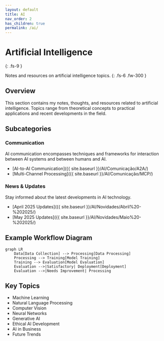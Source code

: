 ```yaml
---
layout: default
title: AI
nav_order: 2
has_children: true
permalink: /ai/
---
```


# Artificial Intelligence
{: .fs-9 }

Notes and resources on artificial intelligence topics.
{: .fs-6 .fw-300 }

## Overview

This section contains my notes, thoughts, and resources related to artificial intelligence. Topics range from theoretical concepts to practical applications and recent developments in the field.

## Subcategories

### Communication
AI communication encompasses techniques and frameworks for interaction between AI systems and between humans and AI.

- [AI-to-AI Communication]({{ site.baseurl }}/AI/Comunicação/A2A/)
- [Multi-Channel Processing]({{ site.baseurl }}/AI/Comunicação/MCP/)

### News & Updates
Stay informed about the latest developments in AI technology.

- [April 2025 Updates]({{ site.baseurl }}/AI/Novidades/Abril%20-%202025/)
- [May 2025 Updates]({{ site.baseurl }}/AI/Novidades/Maio%20-%202025/)

## Example Workflow Diagram

```mermaid
graph LR
    Data[Data Collection] --> Processing[Data Processing]
    Processing --> Training[Model Training]
    Training --> Evaluation[Model Evaluation]
    Evaluation -->|Satisfactory| Deployment[Deployment]
    Evaluation -->|Needs Improvement| Processing
```

## Key Topics

- Machine Learning
- Natural Language Processing
- Computer Vision
- Neural Networks
- Generative AI
- Ethical AI Development
- AI in Business
- Future Trends 